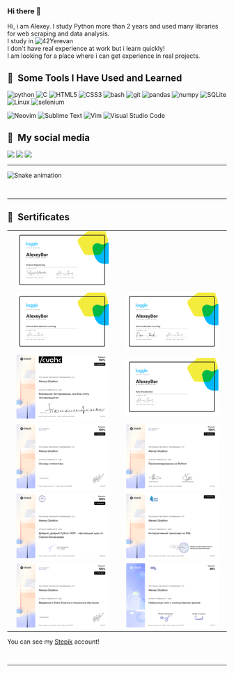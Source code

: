### Hi there 👋

Hi, i am Alexey. I study Python more than 2 years and used many libraries for web scraping and data analysis.<br />
I study in ![42Yerevan](https://42yerevan.am/) <br /> 
I don't have real experience at work but i learn quickly!<br />
I am looking for a place where i can get experience in real projects.<br />

<!-- ![gif](https://media2.giphy.com/media/f3iwJFOVOwuy7K6FFw/giphy.gif?cid=ecf05e47qcvpc0fi5uhta7wdtnbcw0vd5dyzr4vvncreecmt&rid=giphy.gif&ct=g)<br /> -->

<h2 > 🚀 &nbsp;Some Tools I Have Used and Learned</h2>
<p align="left">
<img src="https://cdn.jsdelivr.net/gh/devicons/devicon/icons/python/python-original-wordmark.svg" alt="python" height="60" width="60"/>
<img src="https://cdn.jsdelivr.net/gh/devicons/devicon/icons/c/c-original.svg" alt="C" height="60" width="60"/>
<img src="https://cdn.jsdelivr.net/gh/devicons/devicon/icons/html5/html5-original-wordmark.svg" alt="HTML5" height="60" width="60"/>
<img src="https://cdn.jsdelivr.net/gh/devicons/devicon/icons/css3/css3-original-wordmark.svg" alt="CSS3" height="60" width="60"/>
<img src="https://cdn.jsdelivr.net/gh/devicons/devicon/icons/bash/bash-original.svg" alt="bash" height="60" width="60"/>
<img src="https://cdn.jsdelivr.net/gh/devicons/devicon/icons/git/git-plain.svg"  alt="git" height="60" width="60"/>
<img src="https://cdn.jsdelivr.net/gh/devicons/devicon/icons/pandas/pandas-original-wordmark.svg" alt="pandas" height="60" width="60"/>
<img src="https://cdn.jsdelivr.net/gh/devicons/devicon/icons/numpy/numpy-original-wordmark.svg" alt="numpy" height="60" width="60"/>
<img src="https://cdn.jsdelivr.net/gh/devicons/devicon/icons/sqlite/sqlite-original-wordmark.svg" alt="SQLite" height="60" width="60"/>
<img src="https://cdn.jsdelivr.net/gh/devicons/devicon/icons/linux/linux-original.svg" alt="Linux" height="60" width="60"/>
<img src="https://cdn.jsdelivr.net/gh/devicons/devicon/icons/selenium/selenium-original.svg" alt="selenium" height="60" width="60"/>
</p>

![Neovim](https://img.shields.io/badge/NeoVim-%2357A143.svg?&style=for-the-badge&logo=neovim&logoColor=white)
![Sublime Text](https://img.shields.io/badge/sublime_text-%23575757.svg?style=for-the-badge&logo=sublime-text&logoColor=important)
![Vim](https://img.shields.io/badge/VIM-%2311AB00.svg?style=for-the-badge&logo=vim&logoColor=white)
![Visual Studio Code](https://img.shields.io/badge/Visual%20Studio%20Code-0078d7.svg?style=for-the-badge&logo=visual-studio-code&logoColor=white)

<h2 > 🚀 &nbsp;My social media</h2>
<a href="https://www.facebook.com/profile.php?id=100088166472982"><img src="https://img.shields.io/badge/Facebook-%231877F2.svg?style=for-the-badge&logo=Facebook&logoColor=white" /></a>
<a href="https://www.linkedin.com/in/alexey-gladkov-6208b9258/"><img src="https://img.shields.io/badge/linkedin-%230077B5.svg?style=for-the-badge&logo=linkedin&logoColor=white" /></a>
<a href="https://t.me/adamsonbor"><img src="https://img.shields.io/badge/Telegram-2CA5E0?style=for-the-badge&logo=telegram&logoColor=white" /></a>

<br />
<hr>

![Snake animation](https://github.com/thepiyushmalhotra/thepiyushmalhotra/blob/output/github-contribution-grid-snake.svg)

<br />
<hr>

<h2 > 🚀 &nbsp;Sertificates</h2>

<table>
<tr>
<td align="center"><a href="https://www.kaggle.com/learn/certification/alexeybor/feature-engineering"><img src="./certiificates/AlexeyBor - Feature Engineering.png" width="90%"/></a></td>
</tr>
<tr>
<td align="center"><a href="https://www.kaggle.com/learn/certification/alexeybor/intermediate-machine-learning"><img src="./certiificates/AlexeyBor - Intermediate Machine Learning.png" width="90%"/></a></td>
<td align="center"><a href="https://www.kaggle.com/learn/certification/alexeybor/intro-to-machine-learning"><img src="./certiificates/AlexeyBor - Intro to Machine Learning.png" width="90%"/></a></td>
</tr>
<tr>
<td align="center"><a href="https://stepik.org/cert/1878649"><img src="./certiificates/QA.png" width="90%"/></a></td>
<td align="center"><a href="https://www.kaggle.com/learn/certification/alexeybor/feature-engineering"><img src="./certiificates/AlexeyBor - Data Visualization.png" width="90%"/></a></td>
</tr>
<tr>
<td align="center"><a href="https://stepik.org/cert/882497"><img src="./certiificates/statistic.png" width="90%"/></a></td>
<td align="center"><a href="https://stepik.org/cert/866805"><img src="./certiificates/Python.png"  width="90%"/></a></td>
</tr>
<tr>
<td align="center"><a href="https://stepik.org/cert/1599206"><img src="./certiificates/OOP.png"  width="90%"/></a></td>
<td align="center"><a href="https://stepik.org/cert/1518712"><img src="./certiificates/sql.png"  width="90%"/></a></td>
</tr>
<td align="center"><a href="https://stepik.org/cert/897137"><img src="./certiificates/ML.png"  width="90%"/></a></td>
<td align="center"><a href="https://stepik.org/cert/911300"><img src="./certiificates/nn.png"  width="90%"/></a></td>
</tr>
</table>

You can see my <a href="https://stepik.org/users/292380718">Stepik</a> account!

<br />
<hr>

<!-- <div style="display:flex"> -->
<!-- <img style="height:auto; width:55%" src="https://github-readme-stats.vercel.app/api?username=adamsonbor&show_icons=true&theme=radical&hide_border=true"/> -->
<!-- <img style="height:auto; width:40%" src="https://github-readme-stats.vercel.app/api/top-langs/?username=adamsonbor&theme=radical&hide_border=true&layout=compact)](https://github.com/anuraghazra/github-readme-stats"/> -->
<!-- </div> -->
